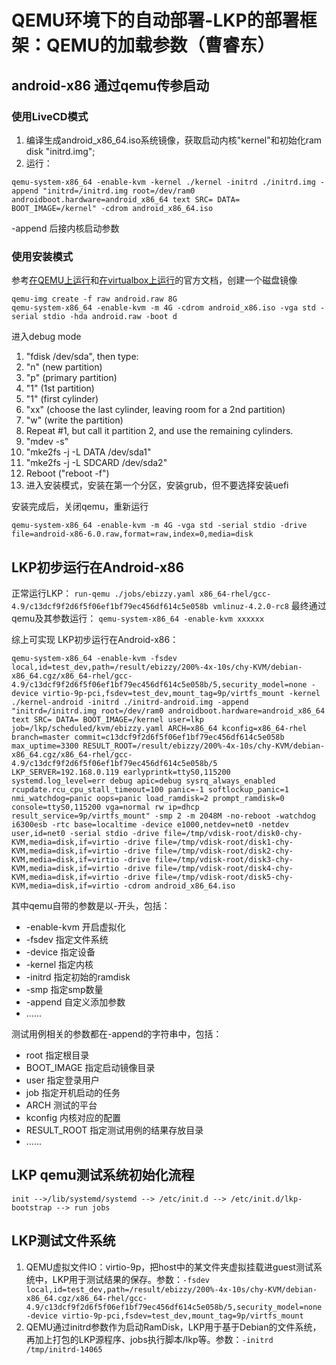 # QEMU环境下的自动部署-LKP的部署框架：QEMU的加载参数（曹睿东）
## android-x86 通过qemu传参启动
### 使用LiveCD模式
1. 编译生成android_x86_64.iso系统镜像，获取启动内核"kernel"和初始化ram disk "initrd.img";
2. 运行：
```
qemu-system-x86_64 -enable-kvm -kernel ./kernel -initrd ./initrd.img -append "initrd=/initrd.img root=/dev/ram0 androidboot.hardware=android_x86_64 text SRC= DATA= BOOT_IMAGE=/kernel" -cdrom android_x86_64.iso
```
-append 后接内核启动参数
### 使用安装模式
参考[在QEMU上运行](http://www.android-x86.org/documents/qemuhowto)和[在virtualbox上运行](http://www.android-x86.org/documents/virtualboxhowto#Advanced)的官方文档，创建一个磁盘镜像
```
qemu-img create -f raw android.raw 8G
qemu-system-x86_64 -enable-kvm -m 4G -cdrom android_x86.iso -vga std -serial stdio -hda android.raw -boot d
```
进入debug mode  

1. "fdisk /dev/sda", then type:
 1. "n" (new partition)  
 2. "p" (primary partition)  
 3. "1" (1st partition)  
 4. "1" (first cylinder)  
 5. "xx" (choose the last cylinder, leaving room for a 2nd partition)  
 6. "w" (write the partition)  
2. Repeat #1, but call it partition 2, and use the remaining cylinders.
3. "mdev -s"  
4. "mke2fs -j -L DATA /dev/sda1"  
5. "mke2fs -j -L SDCARD /dev/sda2"  
6. Reboot ("reboot -f")  
7. 进入安装模式，安装在第一个分区，安装grub，但不要选择安装uefi  

安装完成后，关闭qemu，重新运行
```
qemu-system-x86_64 -enable-kvm -m 4G -vga std -serial stdio -drive file=android-x86-6.0.raw,format=raw,index=0,media=disk
```
## LKP初步运行在Android-x86

正常运行LKP： `run-qemu ./jobs/ebizzy.yaml x86_64-rhel/gcc-4.9/c13dcf9f2d6f5f06ef1bf79ec456df614c5e058b vmlinuz-4.2.0-rc8`
最终通过qemu及其参数运行： `qemu-system-x86_64 -enable-kvm xxxxxx`

综上可实现 LKP初步运行在Android-x86：
```
qemu-system-x86_64 -enable-kvm -fsdev local,id=test_dev,path=/result/ebizzy/200%-4x-10s/chy-KVM/debian-x86_64.cgz/x86_64-rhel/gcc-4.9/c13dcf9f2d6f5f06ef1bf79ec456df614c5e058b/5,security_model=none -device virtio-9p-pci,fsdev=test_dev,mount_tag=9p/virtfs_mount -kernel ./kernel-android -initrd ./initrd-android.img -append "initrd=/initrd.img root=/dev/ram0 androidboot.hardware=android_x86_64 text SRC= DATA= BOOT_IMAGE=/kernel user=lkp job=/lkp/scheduled/kvm/ebizzy.yaml ARCH=x86_64 kconfig=x86_64-rhel branch=master commit=c13dcf9f2d6f5f06ef1bf79ec456df614c5e058b max_uptime=3300 RESULT_ROOT=/result/ebizzy/200%-4x-10s/chy-KVM/debian-x86_64.cgz/x86_64-rhel/gcc-4.9/c13dcf9f2d6f5f06ef1bf79ec456df614c5e058b/5 LKP_SERVER=192.168.0.119 earlyprintk=ttyS0,115200 systemd.log_level=err debug apic=debug sysrq_always_enabled rcupdate.rcu_cpu_stall_timeout=100 panic=-1 softlockup_panic=1 nmi_watchdog=panic oops=panic load_ramdisk=2 prompt_ramdisk=0 console=ttyS0,115200 vga=normal rw ip=dhcp result_service=9p/virtfs_mount" -smp 2 -m 2048M -no-reboot -watchdog i6300esb -rtc base=localtime -device e1000,netdev=net0 -netdev user,id=net0 -serial stdio -drive file=/tmp/vdisk-root/disk0-chy-KVM,media=disk,if=virtio -drive file=/tmp/vdisk-root/disk1-chy-KVM,media=disk,if=virtio -drive file=/tmp/vdisk-root/disk2-chy-KVM,media=disk,if=virtio -drive file=/tmp/vdisk-root/disk3-chy-KVM,media=disk,if=virtio -drive file=/tmp/vdisk-root/disk4-chy-KVM,media=disk,if=virtio -drive file=/tmp/vdisk-root/disk5-chy-KVM,media=disk,if=virtio -cdrom android_x86_64.iso
```

其中qemu自带的参数是以-开头，包括：  
* -enable-kvm 开启虚拟化  
* -fsdev 指定文件系统
* -device 指定设备  
* -kernel 指定内核  
* -initrd 指定初始的ramdisk
* -smp 指定smp数量
* -append 自定义添加参数  
* ......  

测试用例相关的参数都在-append的字符串中，包括：
* root 指定根目录  
* BOOT_IMAGE 指定启动镜像目录
* user 指定登录用户 
* job 指定开机启动的任务 
* ARCH 测试的平台
* kconfig 内核对应的配置
* RESULT_ROOT 指定测试用例的结果存放目录  
* ......

## LKP qemu测试系统初始化流程
```
init -->/lib/systemd/systemd --> /etc/init.d --> /etc/init.d/lkp-bootstrap --> run jobs
```
## LKP测试文件系统

1. QEMU虚拟文件IO：virtio-9p，把host中的某文件夹虚拟挂载进guest测试系统中，LKP用于测试结果的保存。参数：`-fsdev local,id=test_dev,path=/result/ebizzy/200%-4x-10s/chy-KVM/debian-x86_64.cgz/x86_64-rhel/gcc-4.9/c13dcf9f2d6f5f06ef1bf79ec456df614c5e058b/5,security_model=none -device virtio-9p-pci,fsdev=test_dev,mount_tag=9p/virtfs_mount`
1. QEMU通过initrd参数作为启动RamDisk，LKP用于基于Debian的文件系统，再加上打包的LKP源程序、jobs执行脚本/lkp等。参数：`-initrd /tmp/initrd-14065`
